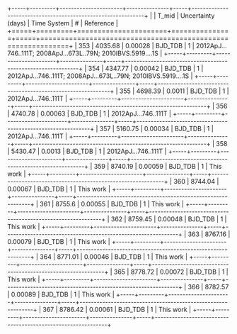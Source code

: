 +-----+---------+----------------------+---------------+-----+-------------------------------------------------------------+
|     |   T_mid |   Uncertainty (days) | Time System   |   # | Reference                                                   |
+=====+=========+======================+===============+=====+=============================================================+
| 353 | 4035.68 |              0.00028 | BJD_TDB       |   1 | 2012ApJ…746..111T; 2008ApJ...673L..79N; 2010IBVS.5919....1S |
+-----+---------+----------------------+---------------+-----+-------------------------------------------------------------+
| 354 | 4347.77 |              0.00042 | BJD_TDB       |   1 | 2012ApJ…746..111T; 2008ApJ...673L..79N; 2010IBVS.5919....1S |
+-----+---------+----------------------+---------------+-----+-------------------------------------------------------------+
| 355 | 4698.39 |              0.0011  | BJD_TDB       |   1 | 2012ApJ...746..111T                                         |
+-----+---------+----------------------+---------------+-----+-------------------------------------------------------------+
| 356 | 4740.78 |              0.00063 | BJD_TDB       |   1 | 2012ApJ...746..111T                                         |
+-----+---------+----------------------+---------------+-----+-------------------------------------------------------------+
| 357 | 5160.75 |              0.00034 | BJD_TDB       |   1 | 2012ApJ...746..111T                                         |
+-----+---------+----------------------+---------------+-----+-------------------------------------------------------------+
| 358 | 5430.47 |              0.0013  | BJD_TDB       |   1 | 2012ApJ...746..111T                                         |
+-----+---------+----------------------+---------------+-----+-------------------------------------------------------------+
| 359 | 8740.19 |              0.00059 | BJD_TDB       |   1 | This work                                                   |
+-----+---------+----------------------+---------------+-----+-------------------------------------------------------------+
| 360 | 8744.04 |              0.00067 | BJD_TDB       |   1 | This work                                                   |
+-----+---------+----------------------+---------------+-----+-------------------------------------------------------------+
| 361 | 8755.6  |              0.00055 | BJD_TDB       |   1 | This work                                                   |
+-----+---------+----------------------+---------------+-----+-------------------------------------------------------------+
| 362 | 8759.45 |              0.00048 | BJD_TDB       |   1 | This work                                                   |
+-----+---------+----------------------+---------------+-----+-------------------------------------------------------------+
| 363 | 8767.16 |              0.00079 | BJD_TDB       |   1 | This work                                                   |
+-----+---------+----------------------+---------------+-----+-------------------------------------------------------------+
| 364 | 8771.01 |              0.00046 | BJD_TDB       |   1 | This work                                                   |
+-----+---------+----------------------+---------------+-----+-------------------------------------------------------------+
| 365 | 8778.72 |              0.00072 | BJD_TDB       |   1 | This work                                                   |
+-----+---------+----------------------+---------------+-----+-------------------------------------------------------------+
| 366 | 8782.57 |              0.00089 | BJD_TDB       |   1 | This work                                                   |
+-----+---------+----------------------+---------------+-----+-------------------------------------------------------------+
| 367 | 8786.42 |              0.00061 | BJD_TDB       |   1 | This work                                                   |
+-----+---------+----------------------+---------------+-----+-------------------------------------------------------------+